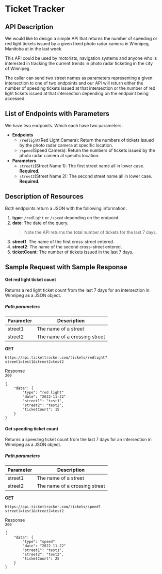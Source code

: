 # Ticket Tracker

## API Description
We would like to design a simple API that returns the number of speeding or red light tickets issued by a given fixed photo radar camera in Winnipeg, Manitoba at in the last week.   

This API could be used by motorists, navigation systems and anyone who is interested in tracking the current trends in photo radar ticketing in the city of Winnipeg.

The caller can send two street names as parameters representing a given intersection to one of two endpoints and our API will return either the number of speeding tickets issued at that intersection or the number of red light tickets issued at that intersection depending on the endpoint being accessed.

## List of Endpoints with Parameters
We have two endpoints. Which each have two parameters.
  - **Endpoints**
    - `/redlight`(Red Light Camera): Return the numbers of tickets issued by the photo radar camera at specific location.
    - `/speed`(Speed Camera): Return the numbers of tickets issued by the photo radar camera at specific location.
  - **Parameters**
    - `street1`(Street Name 1): The first street name all in lower case. **Required**.
    - `street2`(Street Name 2): The second street name all in lower case. **Required**.

## Description of Resources

Both endpoints return a JSON with the following information:  
1. **type**: `/redlight` or `/speed` depending on the endpoint.
2. **date**: The date of the query.
    > Note the API returns the total number of tickets for the last 7 days.
3. **street1**: The name of the first cross-street entered.
4. **street2**: The name of the second cross-street entered.
5. **ticketCount**: The number of tickets issued in the last 7 days.

## Sample Request with Sample Response

#### Get red light ticket count  

Returns a red light ticket count from the last 7 days for an intersection in Winnipeg as a JSON object.

##### Path parameters  
| Parameter   | Description |
| ----------- | ----------- |
| street1     | The name of a street       |
| street2     | The name of a crossing street        |  

**GET**  
```
https://api.tickettracker.com/tickets/redlight?street1=test1&street2=test2
```
Response  
`200`  
```
{
    "data": {
        "type": "red light"
        "date": "2022-11-22"
        "street1": "test1",
        "street2": "test2",
        "ticketCount": 15
    }
}
```  

#### Get speeding ticket count 

Returns a speeding ticket count from the last 7 days for an intersection in Winnipeg as a JSON object.

##### Path parameters 

| Parameter   | Description |
| ----------- | ----------- |
| street1     | The name of a street|
| street2     | The name of a crossing street|  

**GET** 

```
https://api.tickettracker.com/tickets/speed?street1=test1&street2=test2  
```
Response  
`200`  
```
{
    "data": {
        "type": "speed"
        "date": "2022-11-22"
        "street1": "test1",
        "street2": "test2",
        "ticketCount": 25
    }
}
```
